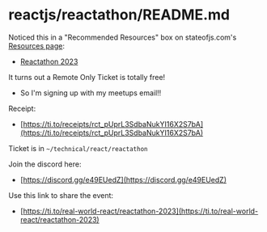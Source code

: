 
# reactjs/reactathon/README.md

Noticed this in a "Recommended Resources" box on stateofjs.com's
[Resources page](https://2022.stateofjs.com/en-US/resources/):

- [Reactathon 2023](https://ti.to/real-world-react/reactathon-2023)

It turns out a Remote Only Ticket is totally free!

- So I'm signing up with my meetups email!!

Receipt:

- [https://ti.to/receipts/rct_pUprL3SdbaNukYI16X2S7bA](https://ti.to/receipts/rct_pUprL3SdbaNukYI16X2S7bA)

Ticket is in `~/technical/react/reactathon`

Join the discord here:

- [https://discord.gg/e49EUedZ](https://discord.gg/e49EUedZ)

Use this link to share the event:

- [https://ti.to/real-world-react/reactathon-2023](https://ti.to/real-world-react/reactathon-2023)


